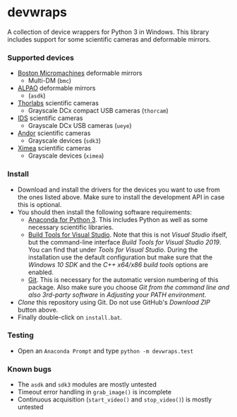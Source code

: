 # devwraps

A collection of device wrappers for Python 3 in Windows. This library includes support for some scientific cameras and deformable mirrors.

### Supported devices
* [Boston Micromachines](http://www.bostonmicromachines.com/) deformable mirrors
  - Multi-DM (`bmc`)
* [ALPAO](https://www.alpao.com/) deformable mirrors
  - (`asdk`)
* [Thorlabs](https://www.thorlabs.com/software_pages/ViewSoftwarePage.cfm?Code=ThorCam) scientific cameras
  - Grayscale DCx compact USB cameras (`thorcam`)
* [IDS](https://en.ids-imaging.com/) scientific cameras
  - Grayscale DCx USB cameras (`ueye`)
* [Andor](http://www.andor.com/scientific-software/software-development-kit) scientific cameras
  - Grayscale devices (`sdk3`)
* [Ximea](https://www.ximea.com/) scientific cameras
  - Grayscale devices (`ximea`)

### Install
* Download and install the drivers for the devices you want to use from the ones listed above. Make sure to install the development API in case this is optional.
* You should then install the following software requirements:
    * [Anaconda for Python 3](https://www.anaconda.com/download). This includes Python as well as some necessary scientific libraries.
    * [Build Tools for Visual Studio](https://go.microsoft.com/fwlink/?linkid=840931). Note that this is not *Visual Studio* ifself, but the command-line interface *Build Tools for Visual Studio 2019*. You can find that under *Tools for Visual Studio*. During the installation use the default configuration but make sure that the *Windows 10 SDK* and the *C++ x64/x86 build tools* options are enabled.
    * [Git](https://git-scm.com/download/win). This is necessary for the automatic version numbering of this package. Also make sure you choose *Git from the command line and also 3rd-party software* in *Adjusting your PATH environment*.
* *Clone* this repository using Git. Do not use GitHub's *Download ZIP* button above.
* Finally double-click on `install.bat`.

### Testing
* Open an `Anaconda Prompt` and type `python -m devwraps.test`

### Known bugs
* The `asdk` and `sdk3` modules are mostly untested
* Timeout error handling in `grab_image()` is incomplete
* Continuous acquisition (`start_video()` and `stop_video()`) is mostly untested
